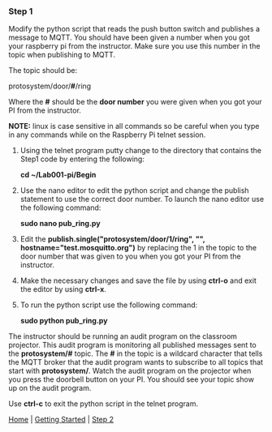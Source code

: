 ### Step 1

Modify the python script that reads the push button switch and publishes a message to MQTT.  You should have been given a number when you got your raspberry pi from the instructor.  Make sure you use this number in the topic when publishing to MQTT.  

The topic should be:

protosystem/door/**#**/ring

Where the **#** should be the **door number** you were given when you got your PI from the instructor.

**NOTE:** linux is case sensitive in all commands so be careful when you type in any commands while on the Raspberry Pi telnet session.


1. Using the telnet program putty change to the directory that contains the Step1 code by entering the following:

	**cd ~/Lab001-pi/Begin**

2. Use the nano editor to edit the python script and change the publish statement to use the correct door number.  To launch the nano editor use the following command:

	**sudo nano pub_ring.py**
3. Edit the **publish.single("protosystem/door/1/ring", "", hostname="test.mosquitto.org")** by replacing the 1 in the topic to the door number that was given to you when you got your PI from the instructor.
4. Make the necessary changes and save the file by using **ctrl-o** and exit the editor by using **ctrl-x**. 
5. To run the python script use the following command:

	**sudo python pub_ring.py**


The instructor should be running an audit program on the classroom projector.  This audit program is monitoring all published messages sent to the **protosystem/#** topic.  The **#** in the topic is a wildcard character that tells the MQTT broker that the audit program wants to subscribe to all topics that start with **protosystem/**.  Watch the audit program on the projector when you press the doorbell button on your PI.  You should see your topic show up on the audit program.

Use **ctrl-c** to exit the python script in the telnet program. 

[Home](README.md) | [Getting Started](GettingStarted.md) | [Step 2](Step2.md)